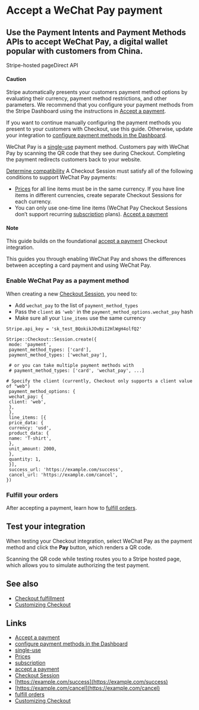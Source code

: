 # Accept a WeChat Pay payment

## Use the Payment Intents and Payment Methods APIs to accept WeChat Pay, a digital wallet popular with customers from China.

Stripe-hosted pageDirect API
#### Caution

Stripe automatically presents your customers payment method options by
evaluating their currency, payment method restrictions, and other parameters. We
recommend that you configure your payment methods from the Stripe Dashboard
using the instructions in [Accept a
payment](https://docs.stripe.com/payments/accept-a-payment?platform=web&ui=stripe-hosted).

If you want to continue manually configuring the payment methods you present to
your customers with Checkout, use this guide. Otherwise, update your integration
to [configure payment methods in the
Dashboard](https://docs.stripe.com/payments/dashboard-payment-methods).

WeChat Pay is a
[single-use](https://docs.stripe.com/payments/payment-methods#usage) payment
method. Customers pay with WeChat Pay by scanning the QR code that they see
during Checkout. Completing the payment redirects customers back to your
website.

[Determine
compatibility](https://docs.stripe.com/payments/wechat-pay/accept-a-payment#compatibility)
A Checkout Session must satisfy all of the following conditions to support
WeChat Pay payments:

- [Prices](https://docs.stripe.com/api/prices) for all line items must be in the
same currency. If you have line items in different currencies, create separate
Checkout Sessions for each currency.
- You can only use one-time line items (WeChat Pay Checkout Sessions don’t
support recurring
[subscription](https://docs.stripe.com/billing/subscriptions/creating) plans).
[Accept a
payment](https://docs.stripe.com/payments/wechat-pay/accept-a-payment#accept-a-payment)
#### Note

This guide builds on the foundational [accept a
payment](https://docs.stripe.com/payments/accept-a-payment?integration=checkout)
Checkout integration.

This guides you through enabling WeChat Pay and shows the differences between
accepting a card payment and using WeChat Pay.

### Enable WeChat Pay as a payment method

When creating a new [Checkout
Session](https://docs.stripe.com/api/checkout/sessions), you need to:

- Add `wechat_pay` to the list of `payment_method_types`
- Pass the `client` as `'web'` in the `payment_method_options.wechat_pay` hash
- Make sure all your `line_items` use the same currency

```
Stripe.api_key = 'sk_test_BQokikJOvBiI2HlWgH4olfQ2'

Stripe::Checkout::Session.create({
 mode: 'payment',
 payment_method_types: ['card'],
 payment_method_types: ['wechat_pay'],

 # or you can take multiple payment methods with
 # payment_method_types: ['card', 'wechat_pay', ...]

# Specify the client (currently, Checkout only supports a client value of "web")
 payment_method_options: {
 wechat_pay: {
 client: 'web',
 },
 },
 line_items: [{
 price_data: {
 currency: 'usd',
 product_data: {
 name: 'T-shirt',
 },
 unit_amount: 2000,
 },
 quantity: 1,
 }],
 success_url: 'https://example.com/success',
 cancel_url: 'https://example.com/cancel',
})
```

### Fulfill your orders

After accepting a payment, learn how to [fulfill
orders](https://docs.stripe.com/checkout/fulfillment).

## Test your integration

When testing your Checkout integration, select WeChat Pay as the payment method
and click the **Pay** button, which renders a QR code.

Scanning the QR code while testing routes you to a Stripe hosted page, which
allows you to simulate authorizing the test payment.

## See also

- [Checkout fulfillment](https://docs.stripe.com/checkout/fulfillment)
- [Customizing
Checkout](https://docs.stripe.com/payments/checkout/customization)

## Links

- [Accept a
payment](https://docs.stripe.com/payments/accept-a-payment?platform=web&ui=stripe-hosted)
- [configure payment methods in the
Dashboard](https://docs.stripe.com/payments/dashboard-payment-methods)
- [single-use](https://docs.stripe.com/payments/payment-methods#usage)
- [Prices](https://docs.stripe.com/api/prices)
- [subscription](https://docs.stripe.com/billing/subscriptions/creating)
- [accept a
payment](https://docs.stripe.com/payments/accept-a-payment?integration=checkout)
- [Checkout Session](https://docs.stripe.com/api/checkout/sessions)
- [https://example.com/success](https://example.com/success)
- [https://example.com/cancel](https://example.com/cancel)
- [fulfill orders](https://docs.stripe.com/checkout/fulfillment)
- [Customizing
Checkout](https://docs.stripe.com/payments/checkout/customization)